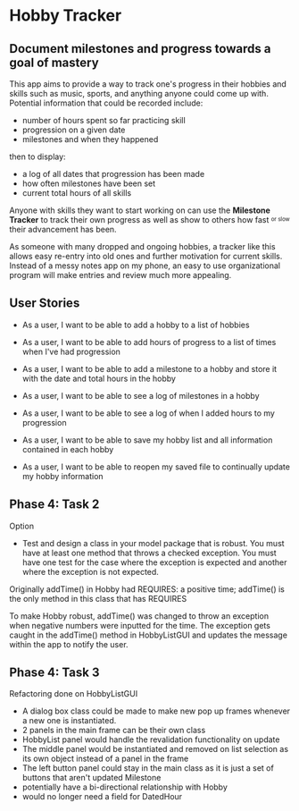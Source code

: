# Hobby Tracker

## Document milestones and progress towards a goal of mastery

This app aims to provide a way to track one's progress in their hobbies and skills 
such as music, sports, and anything anyone could come up with. Potential information that
could be recorded include:

- number of hours spent so far practicing skill
- progression on a given date
- milestones and when they happened

then to display:

- a log of all dates that progression has been made
- how often milestones have been set
- current total hours of all skills

Anyone with skills they want to start working on can use the **Milestone Tracker**
to track their own progress as well as show to others how fast <sup><sub> or slow </sub></sup>
their advancement has been.

As someone with many dropped and ongoing hobbies, a tracker like this allows easy
re-entry into old ones and further motivation for current skills. Instead of a messy
notes app on my phone, an easy to use organizational program will make entries and 
review much  more appealing.

## User Stories

- As a user, I want to be able to add a hobby to a list of hobbies
- As a user, I want to be able to add hours of progress to a list of times when I've had progression
- As a user, I want to be able to add a milestone to a hobby and store it with the date and total hours in the hobby
- As a user, I want to be able to see a log of milestones in a hobby
- As a user, I want to be able to see a log of when I added hours to my progression

- As a user, I want to be able to save my hobby list and all information contained in each hobby
- As a user, I want to be able to reopen my saved file to continually update my hobby information

## Phase 4: Task 2

Option
- Test and design a class in your model package that is robust.  You must have at least one method that throws a 
checked exception.  You must have one test for the case where the exception is expected and another where the exception 
is not expected.

Originally addTime() in Hobby had REQUIRES: a positive time; addTime() is the only method in this class that has REQUIRES

To make Hobby robust, addTime() was changed to throw an exception when negative numbers were inputted for the time. The
exception gets caught in the addTime() method in HobbyListGUI and updates the message within the app to notify the user.

## Phase 4: Task 3
Refactoring done on HobbyListGUI
- A dialog box class could be made to make new pop up frames whenever a new one is instantiated. 
- 2 panels in the main frame can be their own class
- HobbyList panel would handle the revalidation functionality on update
- The middle panel would be instantiated and removed on list selection as its own object instead of a panel in the frame
- The left button panel could stay in the main class as it is just a set of buttons that aren't updated
Milestone
- potentially have a bi-directional relationship with Hobby
- would no longer need a field for DatedHour

